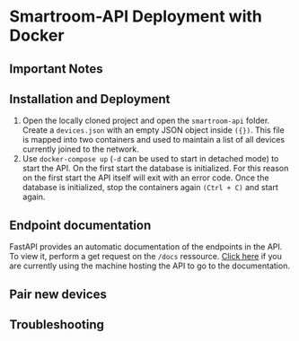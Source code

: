 # Smartroom-API Deployment with Docker

## Important Notes



## Installation and Deployment
1. Open the locally cloned project and open the ```smartroom-api``` folder. Create a ```devices.json``` with an empty JSON object inside ```({})```. This file is mapped into two containers and used to maintain a list of all devices currently joined to the network.
2.  Use ```docker-compose up``` (```-d``` can be used to start in detached mode) to start the API. On the first start the database is initialized. For this reason on the first start the API itself will exit with an error code. Once the database is initialized, stop the containers again ```(Ctrl + C)``` and start again. 

## Endpoint documentation
FastAPI provides an automatic documentation of the endpoints in the API. To view it, perform a get request on the ```/docs``` ressource. [Click here](http://localhost:8000/docs) if you are currently using the machine hosting the API to go to the documentation.

## Pair new devices

## Troubleshooting




